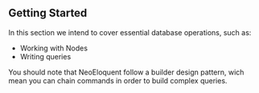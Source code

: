 ## Getting Started

In this section we intend to cover essential database operations, such as:
* Working with Nodes
* Writing queries

You should note that NeoEloquent follow a builder design pattern, wich mean you can chain commands in order to build complex queries.
